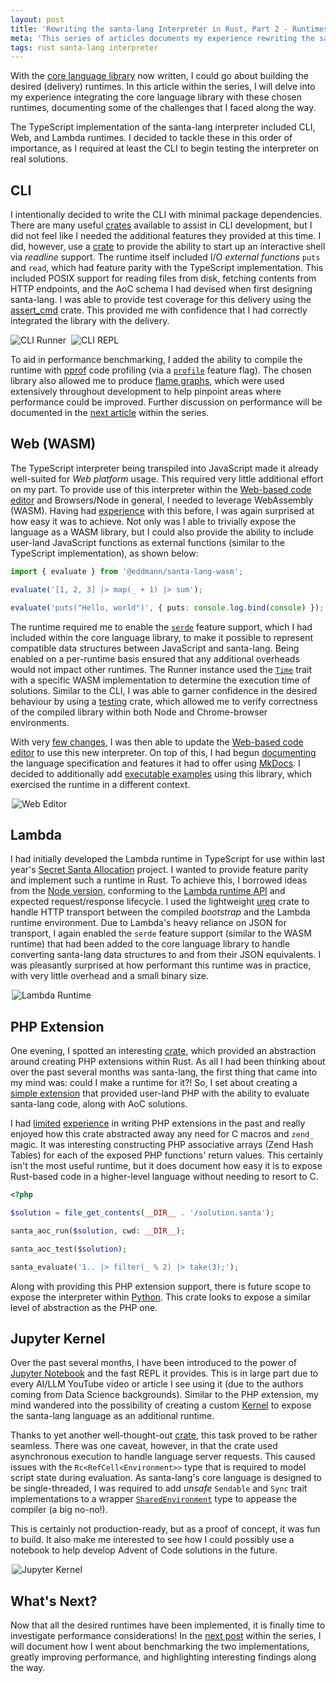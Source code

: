 ```yaml
---
layout: post
title: 'Rewriting the santa-lang Interpreter in Rust, Part 2 - Runtimes'
meta: 'This series of articles documents my experience rewriting the santa-lang interpreter in Rust. In this article, I delve into how I integrated the core language library with the desired (delivery) runtimes.'
tags: rust santa-lang interpreter
---
```


With the [core language library](https://eddmann.com/posts/rewriting-the-santa-lang-interpreter-in-rust-part-1-implementing-the-core/) now written, I could go about building the desired (delivery) runtimes.
In this article within the series, I will delve into my experience integrating the core language library with these chosen runtimes, documenting some of the challenges that I faced along the way.

<!--more-->

The TypeScript implementation of the santa-lang interpreter included CLI, Web, and Lambda runtimes.
I decided to tackle these in this order of importance, as I required at least the CLI to begin testing the interpreter on real solutions.

## CLI

I intentionally decided to write the CLI with minimal package dependencies.
There are many useful [crates](https://github.com/clap-rs/clap) available to assist in CLI development, but I did not feel like I needed the additional features they provided at this time.
I did, however, use a [crate](https://github.com/kkawakam/rustyline) to provide the ability to start up an interactive shell via _readline_ support.
The runtime itself included I/O _external functions_ `puts` and `read`, which had feature parity with the TypeScript implementation.
This included POSIX support for reading files from disk, fetching contents from HTTP endpoints, and the AoC schema I had devised when first designing santa-lang.
I was able to provide test coverage for this delivery using the [assert_cmd](https://docs.rs/assert_cmd/latest/assert_cmd/) crate.
This provided me with confidence that I had correctly integrated the library with the delivery.

<div style="display:flex;gap:0.5rem;align-items:center;flex-direction:row;">
  <div>
    <img src="/uploads/rewriting-the-santa-lang-interpreter-in-rust/cli-runner.png" alt="CLI Runner" />
  </div>
  <div>
    <img src="/uploads/rewriting-the-santa-lang-interpreter-in-rust/cli-repl.png" alt="CLI REPL" />
  </div>
</div>

To aid in performance benchmarking, I added the ability to compile the runtime with [pprof](https://github.com/tikv/pprof-rs) code profiling (via a [`profile`](https://github.com/eddmann/santa-lang-rs/blob/870e364a9ae47c3648e358d89b42e491f9d59577/runtime/cli/Cargo.toml#L26) feature flag).
The chosen library also allowed me to produce [flame graphs](https://www.brendangregg.com/flamegraphs.html), which were used extensively throughout development to help pinpoint areas where performance could be improved.
Further discussion on performance will be documented in the [next article](https://eddmann.com/posts/rewriting-the-santa-lang-interpreter-in-rust-part-3-performance/) within the series.

## Web (WASM)

The TypeScript interpreter being transpiled into JavaScript made it already well-suited for _Web platform_ usage.
This required very little additional effort on my part.
To provide use of this interpreter within the [Web-based code editor](https://eddmann.com/santa-lang-editor/) and Browsers/Node in general, I needed to leverage WebAssembly (WASM).
Having had [experience](https://eddmann.com/posts/building-a-rubik-cube-solver-using-rust-wasm-threejs-and-react/) with this before, I was again surprised at how easy it was to achieve.
Not only was I able to trivially expose the language as a WASM library, but I could also provide the ability to include user-land JavaScript functions as external functions (similar to the TypeScript implementation), as shown below:

```ts
import { evaluate } from '@eddmann/santa-lang-wasm';

evaluate('[1, 2, 3] |> map(_ + 1) |> sum');

evaluate('puts("Hello, world")', { puts: console.log.bind(console) });
```

The runtime required me to enable the [`serde`](https://github.com/eddmann/santa-lang-rs/blob/d56cd6748111dc22f078a6eb554c80476342d033/lang/Cargo.toml#L18) feature support, which I had included within the core language library, to make it possible to represent compatible data structures between JavaScript and santa-lang.
Being enabled on a per-runtime basis ensured that any additional overheads would not impact other runtimes.
The Runner instance used the [`Time`](https://github.com/eddmann/santa-lang-rs/blob/870e364a9ae47c3648e358d89b42e491f9d59577/runtime/wasm/src/lib.rs#L16-L21) trait with a specific WASM implementation to determine the execution time of solutions.
Similar to the CLI, I was able to garner confidence in the desired behaviour by using a [testing](https://crates.io/crates/wasm-bindgen-test) crate, which allowed me to verify correctness of the compiled library within both Node and Chrome-browser environments.

With very [few changes](https://github.com/eddmann/santa-lang-editor/blob/b27aeddc19444003cb5d39704d934e733e05bb86/worker.ts), I was then able to update the [Web-based code editor](https://eddmann.com/santa-lang-editor/) to use this new interpreter.
On top of this, I had begun [documenting](https://eddmann.com/santa-lang/) the language specification and features it had to offer using [MkDocs](https://www.mkdocs.org/).
I decided to additionally add [executable examples](https://github.com/eddmann/santa-lang/blob/f55c6d085118bc9ae6a269e2f57ef415b57b96eb/runner/runner.js) using this library, which exercised the runtime in a different context.

<div style="max-width:500px;margin:0 auto;">
  <img src="/uploads/rewriting-the-santa-lang-interpreter-in-rust/web-editor.png" alt="Web Editor" />
</div>

## Lambda

I had initially developed the Lambda runtime in TypeScript for use within last year's [Secret Santa Allocation](https://eddmann.com/posts/allocating-secret-santas-using-an-aws-step-function-workflow-and-every-available-lambda-runtime/) project.
I wanted to provide feature parity and implement such a runtime in Rust.
To achieve this, I borrowed ideas from the [Node version](https://github.com/eddmann/santa-lang-ts/blob/aa0a2a53d6dab80e844d4c87183a1f3936d1a7f5/src/lambda/src/index.ts), conforming to the [Lambda runtime API](https://docs.aws.amazon.com/lambda/latest/dg/runtimes-api.html) and expected request/response lifecycle.
I used the lightweight [ureq](https://crates.io/crates/ureq/0.9.0) crate to handle HTTP transport between the compiled _bootstrap_ and the Lambda runtime environment.
Due to Lambda's heavy reliance on JSON for transport, I again enabled the `serde` feature support (similar to the WASM runtime) that had been added to the core language library to handle converting santa-lang data structures to and from their JSON equivalents.
I was pleasantly surprised at how performant this runtime was in practice, with very little overhead and a small binary size.

<div style="max-width:500px;margin:0 auto;">
  <img src="/uploads/rewriting-the-santa-lang-interpreter-in-rust/lambda-runtime.png" alt="Lambda Runtime" />
</div>

## PHP Extension

One evening, I spotted an interesting [crate](https://github.com/davidcole1340/ext-php-rs), which provided an abstraction around creating PHP extensions within Rust.
As all I had been thinking about over the past several months was santa-lang, the first thing that came into my mind was: could I make a runtime for it?!
So, I set about creating a [simple extension](https://github.com/eddmann/santa-lang-rs/blob/870e364a9ae47c3648e358d89b42e491f9d59577/runtime/php-ext/src/lib.rs) that provided user-land PHP with the ability to evaluate santa-lang code, along with AoC solutions.

I had [limited](https://eddmann.com/posts/introduction-to-creating-a-basic-php-extension/) [experience](https://eddmann.com/posts/php-extension-development-for-beginners-with-joe-watkins/) in writing PHP extensions in the past and really enjoyed how this crate abstracted away any need for C macros and `zend_` magic.
It was interesting constructing PHP associative arrays (Zend Hash Tables) for each of the exposed PHP functions' return values.
This certainly isn't the most useful runtime, but it does document how easy it is to expose Rust-based code in a higher-level language without needing to resort to C.

```php
<?php

$solution = file_get_contents(__DIR__ . '/solution.santa');

santa_aoc_run($solution, cwd: __DIR__);

santa_aoc_test($solution);

santa_evaluate('1.. |> filter(_ % 2) |> take(3);');
```

Along with providing this PHP extension support, there is future scope to expose the interpreter within [Python](https://github.com/PyO3/pyo3).
This crate looks to expose a similar level of abstraction as the PHP one.

## Jupyter Kernel

Over the past several months, I have been introduced to the power of [Jupyter Notebook](https://jupyter.org/) and the fast REPL it provides.
This is in large part due to every AI/LLM YouTube video or article I see using it (due to the authors coming from Data Science backgrounds).
Similar to the PHP extension, my mind wandered into the possibility of creating a custom [Kernel](https://docs.jupyter.org/en/latest/projects/kernels.html) to expose the santa-lang language as an additional runtime.

Thanks to yet another well-thought-out [crate](https://crates.io/crates/jupyter), this task proved to be rather seamless.
There was one caveat, however, in that the crate used asynchronous execution to handle language server requests.
This caused issues with the `Rc<RefCell<Environment>>` type that is required to model script state during evaluation.
As santa-lang's core language is designed to be single-threaded, I was required to add _unsafe_ `Sendable` and `Sync` trait implementations to a wrapper [`SharedEnvironment`](https://github.com/eddmann/santa-lang-rs/blob/a36476d3d7adcc68980b56465c5c0ee891c831db/runtime/jupyter/src/main.rs#L14-L17) type to appease the compiler (a big no-no!).

This is certainly not production-ready, but as a proof of concept, it was fun to build.
It also make me interested to see how I could possibly use a notebook to help develop Advent of Code solutions in the future.

<div style="max-width:500px;margin:0 auto;">
  <img src="/uploads/rewriting-the-santa-lang-interpreter-in-rust/jupyter-kernel.png" alt="Jupyter Kernel" />
</div>

## What's Next?

Now that all the desired runtimes have been implemented, it is finally time to investigate performance considerations!
In the [next post](https://eddmann.com/posts/rewriting-the-santa-lang-interpreter-in-rust-part-3-performance/) within the series, I will document how I went about benchmarking the two implementations, greatly improving performance, and highlighting interesting findings along the way.
